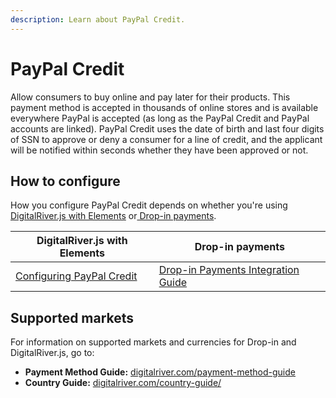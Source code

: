 ```yaml
---
description: Learn about PayPal Credit.
---
```


# PayPal Credit

Allow consumers to buy online and pay later for their products. This payment method is accepted in thousands of online stores and is available everywhere PayPal is accepted (as long as the PayPal Credit and PayPal accounts are linked). PayPal Credit uses the date of birth and last four digits of SSN to approve or deny a consumer for a line of credit, and the applicant will be notified within seconds whether they have been approved or not.&#x20;

## How to configure&#x20;

How you configure PayPal Credit depends on whether you're using [DigitalRiver.js with Elements](../payments-solutions/digitalriver.js/) or[ Drop-in payments](../payments-solutions/drop-in/).  &#x20;

| DigitalRiver.js with Elements                                                                              | Drop-in payments                                                                                 |
| ---------------------------------------------------------------------------------------------------------- | ------------------------------------------------------------------------------------------------ |
| [Configuring PayPal Credit](../payments-solutions/digitalriver.js/payment-methods/paypal.md#paypal-credit) | [Drop-in Payments Integration Guide](../payments-solutions/drop-in/drop-in-integration-guide.md) |

## Supported markets

For information on supported markets and currencies for Drop-in and DigitalRiver.js, go to:&#x20;

* **Payment Method Guide:** [digitalriver.com/payment-method-guide](https://www.digitalriver.com/payment-method/paypal-credit/)
* **Country Guide:** [digitalriver.com/country-guide/](https://www.digitalriver.com/country-guide/)
